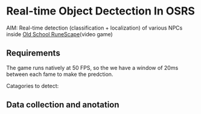 # Real-time Object Dectection In OSRS

AIM: Real-time detection (classification + localization) of various NPCs inside [Old School RuneScape](https://www.oldschool.runescape.com/)(video game)


## Requirements 

The game runs natively at 50 FPS, so the we have a window of 20ms between each fame to make the predction. 

Catagories to detect: 


## Data collection and anotation



